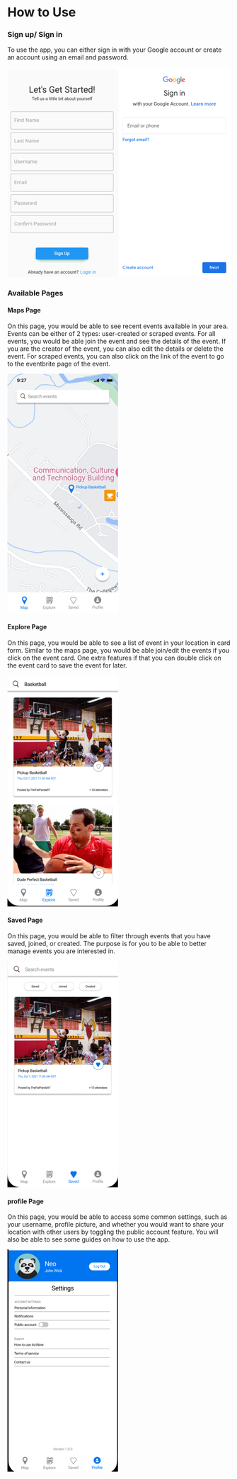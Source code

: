 # How to Use

### Sign up/ Sign in

To use the app, you can either sign in with your Google account or create an account using an email and password.

![](../../static/img/email-signup.png)
![](../../static/img/google-signup.png)

### Available Pages

#### Maps Page

On this page, you would be able to see recent events available in your area. Events can be either of 2 types: user-created or scraped events. For all events, you would be able join the event and see the details of the event. If you are the creator of the event, you can also edit the details or delete the event. For scraped events, you can also click on the link of the event to go to the eventbrite page of the event.

![](../../static/img/maps.png)

#### Explore Page

On this page, you would be able to see a list of event in your location in card form. Similar to the maps page, you would be able join/edit the events if you click on the event card. One extra features if that you can double click on the event card to save the event for later.

![](../../static/img/explore.png)

#### Saved Page

On this page, you would be able to filter through events that you have saved, joined, or created. The purpose is for you to be able to better manage events you are interested in.

![](../../static/img/saved.png)

#### profile Page

On this page, you would be able to access some common settings, such as your username, profile picture, and whether you would want to share your location with other users by toggling the public account feature. You will also be able to see some guides on how to use the app.

![](../../static/img/profile.png)
